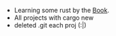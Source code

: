 - Learning some rust by the [Book](https://doc.rust-lang.org/book).
- All projects with cargo new
- deleted .git each proj (:|)
